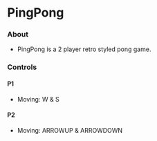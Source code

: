 # PingPong
### About
* PingPong is a 2 player retro styled pong game.
### Controls
#### P1
* Moving: W & S
#### P2
* Moving: ARROWUP & ARROWDOWN
